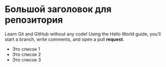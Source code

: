 # Большой заголовок для репозитория
Learn Git and GitHub without any code!
Using the Hello World guide, you’ll start a branch, write comments, and open a pull __request__.

- Это список 1
- Это список 2
- Это список 3
